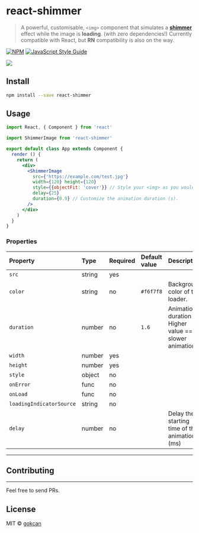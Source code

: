 # react-shimmer

> A powerful, customisable, `<img>` component that simulates a [**shimmer**](https://github.com/facebook/Shimmer) effect while the image is __loading__. (with zero dependencies!) Currently compatible with React, but **RN** compatibility is also on the way.

[![NPM](https://img.shields.io/npm/v/react-shimmer.svg)](https://www.npmjs.com/package/react-shimmer) [![JavaScript Style Guide](https://img.shields.io/badge/code_style-standard-brightgreen.svg)](https://standardjs.com)

![](https://cdn.rawgit.com/gokcan/react-shimmer/master/media/rs-demo.gif)

## Install

```bash
npm install --save react-shimmer
```

## Usage

```jsx
import React, { Component } from 'react'

import ShimmerImage from 'react-shimmer'

export default class App extends Component {
  render () {
    return (
      <div>
        <ShimmerImage 
          src={'https://example.com/test.jpg'}
          width={120} height={120}
          style={{objectFit: 'cover'}} // Style your <img> as you would normally do.
          delay={25}
          duration={0.9} // Customize the animation duration (s).
        />
      </div>
    )
  }
}
```

### Properties

Property | Type | Required | Default value | Description
:--- | :--- | :--- | :--- | :---
`src`|string|yes||
`color`|string|no|`#f6f7f8`| Background color of the loader.
`duration`|number|no|`1.6`| Animation duration (s) Higher value == slower animation. 
`width`|number|yes||
`height`|number|yes||
`style`|object|no||
`onError`|func|no||
`onLoad`|func|no||
`loadingIndicatorSource`|string|no||
`delay`|number|no|| Delay the starting time of the animation. (ms)
-----

## Contributing
---
Feel free to send PRs. 

## License

MIT © [gokcan](https://github.com/gokcan)

